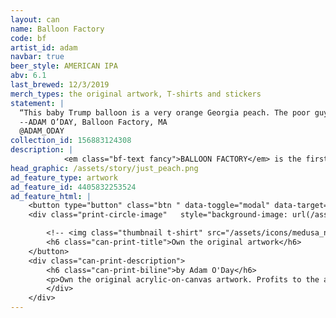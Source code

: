 ```yaml
---
layout: can
name: Balloon Factory
code: bf
artist_id: adam
navbar: true
beer_style: AMERICAN IPA
abv: 6.1
last_brewed: 12/3/2019
merch_types: the original artwork, T-shirts and stickers
statement: |
  “This baby Trump balloon is a very orange Georgia peach. The poor guy didn’t seem happy in the city. He is freed from a menacing urban landscape and drifts to a farm I painted in New Hampshire. The word farm has multiple meanings: retiring in peace... or going to jail.”
  --ADAM O’DAY, Balloon Factory, MA
  @ADAM_ODAY
collection_id: 156883124308
description: | 
            <em class="bf-text fancy">BALLOON FACTORY</em> is the first can in the Baby Dictators series. Created by Adam O’Day who lived for a time in Athens Georgia, we wanted the first beer in this series to take a step back from a literal rendering of the subject and to tell a different story… the <em class="bf-text fancy">BALLOON FACTORY</em> is a pretty dark place, from which the balloon escapes to greener pastures.</p>
head_graphic: /assets/story/just_peach.png
ad_feature_type: artwork
ad_feature_id: 4405832253524
ad_feature_html: |
    <button type="button" class="btn " data-toggle="modal" data-target="#medusa-t-modal">
    <div class="print-circle-image"   style="background-image: url(/assets/ads/balloon_factory_graphic@0,3x.png);"></div>

        <!-- <img class="thumbnail t-shirt" src="/assets/icons/medusa_navy.png"/>  -->
        <h6 class="can-print-title">Own the original artwork</h6>
    </button>
    <div class="can-print-description">
        <h6 class="can-print-biline">by Adam O'Day</h6>
        <p>Own the original acrylic-on-canvas artwork. Profits to the artist.</p>
        </div>
    </div>     
---
```

